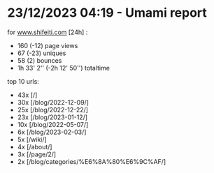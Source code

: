 # 23/12/2023 04:19 - Umami report
for www.shifeiti.com [24h] :

 - 160 (-12) page views
 - 67 (-23) uniques
 - 58 (2) bounces
 - 1h 33' 2'' (-2h 12' 50'') totaltime


top 10 urls:
 - 43x [/]
 - 30x [/blog/2022-12-09/]
 - 25x [/blog/2022-12-22/]
 - 23x [/blog/2023-01-12/]
 - 10x [/blog/2022-05-07/]
 - 6x [/blog/2023-02-03/]
 - 5x [/wiki/]
 - 4x [/about/]
 - 3x [/page/2/]
 - 2x [/blog/categories/%E6%8A%80%E6%9C%AF/]


